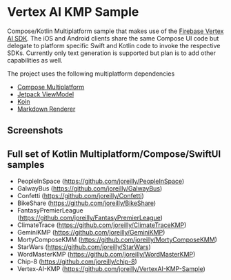 # Vertex AI KMP Sample

Compose/Kotlin Multiplatform sample that makes use of the [Firebase Vertex AI SDK](https://firebase.google.com/products/vertex-ai-in-firebase).
The iOS and Android clients share the same Compose UI code but delegate to platform specific Swift and Kotlin code
to invoke the respective SDKs.  Currently only text generation is supported but plan is to add other capabilities as well.


The project uses the following multiplatform dependencies 

- [Compose Multiplatform](https://jb.gg/compose)
- [Jetpack ViewModel](https://developer.android.com/topic/libraries/architecture/viewmodel)
- [Koin](https://github.com/InsertKoinIO/koin) 
- [Markdown Renderer](https://github.com/mikepenz/multiplatform-markdown-renderer)


## Screenshots



## Full set of Kotlin Multiplatform/Compose/SwiftUI samples

*  PeopleInSpace (https://github.com/joreilly/PeopleInSpace)
*  GalwayBus (https://github.com/joreilly/GalwayBus)
*  Confetti (https://github.com/joreilly/Confetti)
*  BikeShare (https://github.com/joreilly/BikeShare)
*  FantasyPremierLeague (https://github.com/joreilly/FantasyPremierLeague)
*  ClimateTrace (https://github.com/joreilly/ClimateTraceKMP)
*  GeminiKMP (https://github.com/joreilly/GeminiKMP)
*  MortyComposeKMM (https://github.com/joreilly/MortyComposeKMM)
*  StarWars (https://github.com/joreilly/StarWars)
*  WordMasterKMP (https://github.com/joreilly/WordMasterKMP)
*  Chip-8 (https://github.com/joreilly/chip-8)
*  Vertex-AI-KMP (https://github.com/joreilly/VertexAI-KMP-Sample)